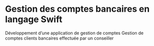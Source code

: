 # Gestion des comptes bancaires en langage Swift 
Développement d’une application de gestion de comptes
Gestion de comptes clients bancaires effectuée par un conseiller 

